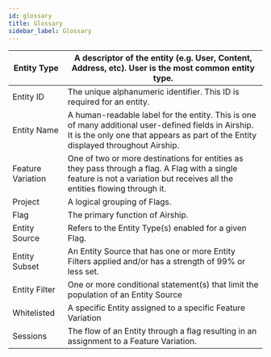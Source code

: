 ```yaml
---
id: glossary
title: Glossary
sidebar_label: Glossary
---
```




| Entity Type       | A descriptor of the entity (e.g. User, Content, Address, etc). User is the most common entity type.                                                                                           |
| ----------------- | --------------------------------------------------------------------------------------------------------------------------------------------------------------------------------------------- |
| Entity ID         | The unique alphanumeric identifier.  This ID is required for an entity.                                                                                                                       |
| Entity Name       | A human-readable label for the entity. This is one of many additional user-defined fields in Airship. It is the only one that appears as part of the Entity displayed throughout Airship. |
| Feature Variation | One of two or more destinations for entities as they pass through a flag. A Flag with a single feature is not a variation but receives all the entities flowing through it.                   |
| Project           | A logical grouping of Flags.                                                                                                                                                                  |
| Flag              | The primary function of Airship.                                                                                                                                                            |
| Entity Source     | Refers to the Entity Type(s) enabled for a given Flag.                                                                                                                                        |
| Entity Subset     | An Entity Source that has one or more Entity Filters applied and/or has a strength of 99% or less set.                                                                                        |
| Entity Filter     | One or more conditional statement(s) that limit the population of an Entity Source                                                                                                            |
| Whitelisted       | A specific Entity assigned to a specific Feature Variation                                                                                                                                    |
| Sessions          | The flow of an Entity through a flag resulting in an assignment to a Feature Variation.                                                                                                       |

